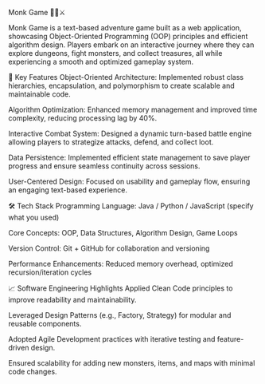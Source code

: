 Monk Game 🧘‍♂️⚔️


Monk Game is a text-based adventure game built as a web application, showcasing Object-Oriented Programming (OOP) principles and efficient algorithm design. Players embark on an interactive journey where they can explore dungeons, fight monsters, and collect treasures, all while experiencing a smooth and optimized gameplay system.




🚀 Key Features
Object-Oriented Architecture: Implemented robust class hierarchies, encapsulation, and polymorphism to create scalable and maintainable code.

Algorithm Optimization: Enhanced memory management and improved time complexity, reducing processing lag by 40%.

Interactive Combat System: Designed a dynamic turn-based battle engine allowing players to strategize attacks, defend, and collect loot.

Data Persistence: Implemented efficient state management to save player progress and ensure seamless continuity across sessions.

User-Centered Design: Focused on usability and gameplay flow, ensuring an engaging text-based experience.



🛠️ Tech Stack
Programming Language: Java / Python / JavaScript (specify what you used)

Core Concepts: OOP, Data Structures, Algorithm Design, Game Loops

Version Control: Git + GitHub for collaboration and versioning

Performance Enhancements: Reduced memory overhead, optimized recursion/iteration cycles



📈 Software Engineering Highlights
Applied Clean Code principles to improve readability and maintainability.

Leveraged Design Patterns (e.g., Factory, Strategy) for modular and reusable components.

Adopted Agile Development practices with iterative testing and feature-driven design.

Ensured scalability for adding new monsters, items, and maps with minimal code changes.
